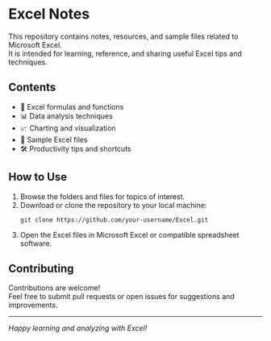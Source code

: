 # Excel Notes

This repository contains notes, resources, and sample files related to Microsoft Excel.  
It is intended for learning, reference, and sharing useful Excel tips and techniques.

## Contents

- 📄 Excel formulas and functions
- 📊 Data analysis techniques
- 📈 Charting and visualization
- 📝 Sample Excel files
- 🛠️ Productivity tips and shortcuts

## How to Use

1. Browse the folders and files for topics of interest.
2. Download or clone the repository to your local machine:
   ```
   git clone https://github.com/your-username/Excel.git
   ```
3. Open the Excel files in Microsoft Excel or compatible spreadsheet software.

## Contributing

Contributions are welcome!  
Feel free to submit pull requests or open issues for suggestions and improvements.

---

*Happy learning and analyzing with Excel!*


